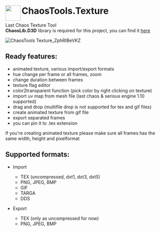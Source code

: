 # ChaosTools.Texture <img align="left" src="https://user-images.githubusercontent.com/39301116/111002846-69464000-8386-11eb-8a3e-6e16f285cddd.png" width="48px">
Last Chaos Texture Tool
<br/>
**ChaosLib.D3D** library is required for this project, you can find it [here](https://github.com/5z3f/ChaosLib/tree/main/ChaosLib.D3D)

![ChaosTools Texture_ZphRIBeVKZ](https://user-images.githubusercontent.com/39301116/111004954-38680a00-838a-11eb-8a12-14ffca08ce29.png)

## Ready features:
- animated texture, various import/export formats
- hue change per frame or all frames, zoom
- change duration between frames
- texture flag editor
- color2transparent function (pick color by right clicking on texture)
- import uv map from mesh file (last chaos & serious engine 1.10 supported)
- drag and drop (multifile drop is not supported for tex and gif files)
- create animated texture from gif file
- export separated frames
- you can pin it to .tex extension

If you're creating animated texture please make sure all frames has the same width, height and pixelformat

## Supported formats:
 * Import
    - TEX (uncompressed, dxt1, dxt3, dxt5)
    - PNG, JPEG, BMP
    - GIF
    - TARGA
    - DDS

 * Export
    - TEX (only as uncompressed for now)
    - PNG, JPEG, BMP

